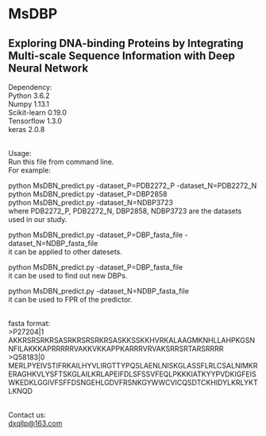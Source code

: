# MsDBP
Exploring DNA-binding Proteins by Integrating Multi-scale Sequence Information with Deep Neural Network
------

Dependency:</br>
Python 3.6.2</br>
Numpy 1.13.1</br>
Scikit-learn 0.19.0</br>
Tensorflow 1.3.0</br>
keras 2.0.8</br></br>


Usage:</br>
Run this file from command line.</br>
For example:</br>

python MsDBN_predict.py -dataset_P=PDB2272_P  -dataset_N=PDB2272_N</br>
python MsDBN_predict.py -dataset_P=DBP2858</br>
python MsDBN_predict.py -dataset_N=NDBP3723</br>
where PDB2272_P, PDB2272_N, DBP2858, NDBP3723 are the datasets used in our study.

python MsDBN_predict.py -dataset_P=DBP_fasta_file  -dataset_N=NDBP_fasta_file</br>
it can be applied to other datesets.

python MsDBN_predict.py -dataset_P=DBP_fasta_file</br>
it can be used to find out new DBPs.

python MsDBN_predict.py -dataset_N=NDBP_fasta_file</br>
it can be used to FPR of the predictor.</br></br>


fasta format:</br>
&gt;P27204|1</br>
AKKRSRSRKRSASRKRSRSRKRSASKKSSKKHVRKALAAGMKNHLLAHPKGSNNFILAKKKAPRRRRRVAKKVKKAPPKARRRVRVAKSRRSRTARSRRRR</br>
&gt;Q58183|0</br>
MERLPYEIVSTIFRKAILHYVLIRGTTYPQSLAENLNISKGLASSFLRLCSALNIMKRERAGHKVLYSFTSKGLAILKRLAPEIFDLSFSSVFEQLPKKKIATKYYPVDKIGFEISWKEDKLGGIVFSFFDSNGEHLGDVFRSNKGYWWCVICQSDTCKHIDYLKRLYKTLKNQD</br></br>


Contact us:</br>
dxqllp@163.com</br>
